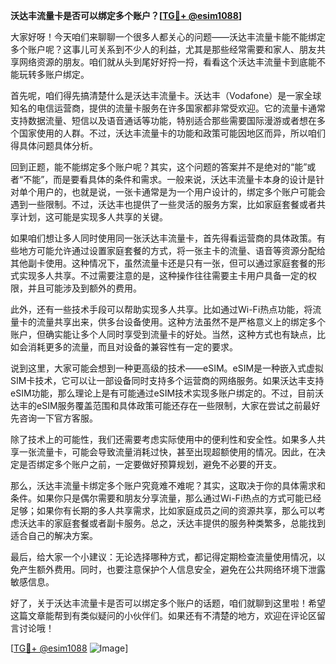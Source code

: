 **沃达丰流量卡是否可以绑定多个账户？[[TG💪+ @esim1088](https://t.me/s/esim1088)]**

大家好呀！今天咱们来聊聊一个很多人都关心的问题——沃达丰流量卡能不能绑定多个账户呢？这事儿可关系到不少人的利益，尤其是那些经常需要和家人、朋友共享网络资源的朋友。咱们就从头到尾好好捋一捋，看看这个沃达丰流量卡到底能不能玩转多账户绑定。

首先呢，咱们得先搞清楚什么是沃达丰流量卡。沃达丰（Vodafone）是一家全球知名的电信运营商，提供的流量卡服务在许多国家都非常受欢迎。它的流量卡通常支持数据流量、短信以及语音通话等功能，特别适合那些需要国际漫游或者想在多个国家使用的人群。不过，沃达丰流量卡的功能和政策可能因地区而异，所以咱们得具体问题具体分析。

回到正题，能不能绑定多个账户呢？其实，这个问题的答案并不是绝对的“能”或者“不能”，而是要看具体的条件和需求。一般来说，沃达丰流量卡本身的设计是针对单个用户的，也就是说，一张卡通常是为一个用户设计的，绑定多个账户可能会遇到一些限制。不过，沃达丰也提供了一些灵活的服务方案，比如家庭套餐或者共享计划，这可能是实现多人共享的关键。

如果咱们想让多人同时使用同一张沃达丰流量卡，首先得看运营商的具体政策。有些地方可能允许通过设置家庭套餐的方式，将一张主卡的流量、语音等资源分配给其他副卡使用。这种情况下，虽然流量卡还是只有一张，但可以通过家庭套餐的形式实现多人共享。不过需要注意的是，这种操作往往需要主卡用户具备一定的权限，并且可能涉及到额外的费用。

此外，还有一些技术手段可以帮助实现多人共享。比如通过Wi-Fi热点功能，将流量卡的流量共享出来，供多台设备使用。这种方法虽然不是严格意义上的绑定多个账户，但确实能让多个人同时享受到流量卡的好处。当然，这种方式也有缺点，比如会消耗更多的流量，而且对设备的兼容性有一定的要求。

说到这里，大家可能会想到一种更高级的技术——eSIM。eSIM是一种嵌入式虚拟SIM卡技术，它可以让一部设备同时支持多个运营商的网络服务。如果沃达丰支持eSIM功能，那么理论上是有可能通过eSIM技术实现多账户绑定的。不过，目前沃达丰的eSIM服务覆盖范围和具体政策可能还存在一些限制，大家在尝试之前最好先咨询一下官方客服。

除了技术上的可能性，我们还需要考虑实际使用中的便利性和安全性。如果多人共享一张流量卡，可能会导致流量消耗过快，甚至出现超额使用的情况。因此，在决定是否绑定多个账户之前，一定要做好预算规划，避免不必要的开支。

那么，沃达丰流量卡绑定多个账户究竟难不难呢？其实，这取决于你的具体需求和条件。如果你只是偶尔需要和朋友分享流量，那么通过Wi-Fi热点的方式可能已经足够；如果你有长期的多人共享需求，比如家庭成员之间的资源共享，那么可以考虑沃达丰的家庭套餐或者副卡服务。总之，沃达丰提供的服务种类繁多，总能找到适合自己的解决方案。

最后，给大家一个小建议：无论选择哪种方式，都记得定期检查流量使用情况，以免产生额外费用。同时，也要注意保护个人信息安全，避免在公共网络环境下泄露敏感信息。

好了，关于沃达丰流量卡是否可以绑定多个账户的话题，咱们就聊到这里啦！希望这篇文章能帮到有类似疑问的小伙伴们。如果还有不清楚的地方，欢迎在评论区留言讨论哦！

[[TG💪+ @esim1088](https://t.me/s/esim1088) ![Image](https://i.postimg.cc/4NQfJmqS/Snipaste-2025-05-13-00-14-12.png)]